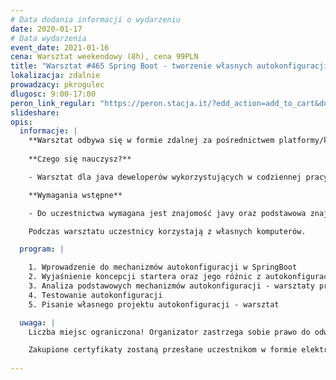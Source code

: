 ```yaml
---
# Data dodania informacji o wydarzeniu
date: 2020-01-17
# Data wydarzenia
event_date: 2021-01-16
cena: Warsztat weekendowy (8h), cena 99PLN
title: "Warsztat #465 Spring Boot - tworzenie własnych autokonfiguracji"
lokalizacja: zdalnie
prowadzacy: pkrogulec
dlugosc: 9:00-17:00
peron_link_regular: "https://peron.stacja.it/?edd_action=add_to_cart&download_id=5485&edd_options[price_id]=1"
slideshare:
opis:
  informacje: |
    **Warsztat odbywa się w formie zdalnej za pośrednictwem platformy/komunikatora online, z wykorzystaniem dźwięku, obrazu z kamery, udostępniania ekranu komputera prowadzącego i uczestników.** 
          
    **Czego się nauczysz?**

    - Warsztat dla java deweloperów wykorzystujących w codziennej pracy SpringBoota, chcących dowiedzieć się czegoś więcej o mechanizmach autokonfiguracji i tworzeniu własnych rozwiązań w tym zakresie.

    **Wymagania wstępne** 

    - Do uczestnictwa wymagana jest znajomość javy oraz podstawowa znajomość SpringBoota, najlepiej w wersji 2+.

    Podczas warsztatu uczestnicy korzystają z własnych komputerów.

  program: |

    1. Wprowadzenie do mechanizmów autokonfiguracji w SpringBoot
    2. Wyjaśnienie koncepcji startera oraz jego różnic z autokonfiguracją
    3. Analiza podstawowych mechanizmów autokonfiguracji - warsztaty praktyczne
    4. Testowanie autokonfiguracji
    5. Pisanie własnego projektu autokonfiguracji - warsztat

  uwaga: |
    Liczba miejsc ograniczona! Organizator zastrzega sobie prawo do odwołania wydarzenia w przypadku niezgłoszenia się minimalnej liczby uczestników.

    Zakupione certyfikaty zostaną przesłane uczestnikom w formie elektronicznej po warsztacie. Jeśli chcesz otrzymać zakupiony certyfikat w formie papierowej, zgłoś to mailowo na adres kontakt@stacja.it. 
    
---
```

